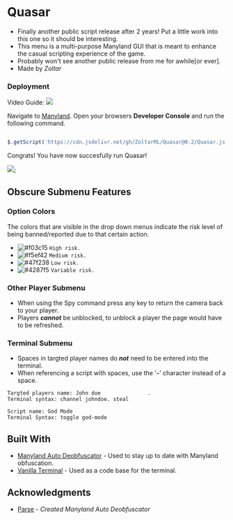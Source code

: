 # Quasar
  * Finally another public script release after 2 years! Put a little work into this one so it should be interesting.
  * This menu is a multi-purpose Manyland GUI that is meant to enhance the casual scripting experience of the game.
  * Probably won't see another public release from me for awhile[or ever].
  * Made by *Zoltar*

### Deployment

Video Guide:
[![](https://cdn.discordapp.com/attachments/614637022614782000/735420155085062144/unknown.png)](https://www.youtube.com/watch?v=0h_iItWEvfg)

Navigate to [Manyland](http://manyland.com).
Open your browsers **Developer Console** and run the following command.

```js

$.getScript('https://cdn.jsdelivr.net/gh/ZoltarML/Quasar@0.2/Quasar.js')

```

Congrats! You have now succesfully run Quasar!

![](https://gyazo.com/40522f3a4d377a1816739e0764f697f9.gif);

## Obscure Submenu Features

### Option Colors
 The colors that are visible in the drop down menus indicate the risk level of being banned/reported due to that certain action.
 * ![#f03c15](https://placehold.it/15/f03c15/000000?text=+) `High risk.`
 * ![#f5ef42](https://placehold.it/15/f5ef42/000000?text=+) `Medium risk.`
 * ![#47f238](https://placehold.it/15/47f238/000000?text=+) `Low risk.`
 * ![#4287f5](https://placehold.it/15/4287f5/000000?text=+) `Variable risk.`

### Other Player Submenu
 * When using the Spy command press any key to return the camera back to your player.
 * Players ***cannot*** be unblocked, to unblock a player the page would have to be refreshed.
 
### Terminal Submenu
 * Spaces in targted player names do ***not*** need to be entered into the terminal.
 * When referencing a script with spaces, use the '**-**' character instead of a space.
 ```
 Targted players name: John doe               .
 Terminal syntax: channel johndoe. steal
 
 Script name: God Mode
 Terminal Syntax: toggle god-mode
 ```

## Built With

* [Manyland Auto Deobfuscator](https://github.com/parseml/many-deobf) - Used to stay up to date with Manyland obfuscation.
* [Vanilla Terminal](https://github.com/soyjavi/vanilla-terminal) - Used as a code base for the terminal.


## Acknowledgments

* [Parse](https://pastebin.com/u/parseml) - *Created Manyland Auto Deobfuscator*


